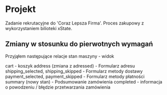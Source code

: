 # Projekt

Zadanie rekrutacyjne do 'Coraz Lepsza Firma'. Proces zakupowy z wykorzystaniem bilioteki xState.

## Zmiany w stosunku do pierwotnych wymagań

Przyjąłem następujące relacje stan maszyny - widok

cart - koszyk
address (zmiana z adressed) - Formularz adresu
shipping_selected, shipping_skipped - Formularz metody dostawy
payment_selected, payment_skipped - Formularz metody płatności
summary (nowy stan) - Podsumowanie zamówienia
completed - informacja o powodzeniu / błędzie przetwarzania zamówienia

